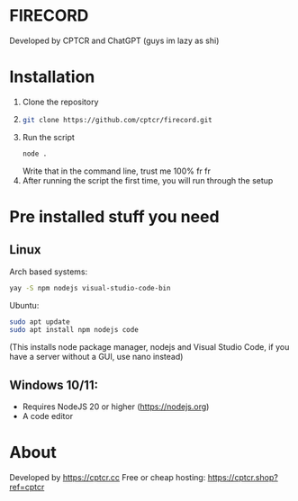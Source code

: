 # FIRECORD
Developed by CPTCR and ChatGPT (guys im lazy as shi)

# Installation
1. Clone the repository
2. ```bash
   git clone https://github.com/cptcr/firecord.git
   ```
3. Run the script
   ```bash
   node .
   ```
   Write that in the command line, trust me 100% fr fr
5. After running the script the first time, you will run through the setup

# Pre installed stuff you need

## Linux
Arch based systems:
```bash
yay -S npm nodejs visual-studio-code-bin
```
Ubuntu:
```bash
sudo apt update
sudo apt install npm nodejs code
```

(This installs node package manager, nodejs and Visual Studio Code, if you have a server without a GUI, use nano instead)
## Windows 10/11:
- Requires NodeJS 20 or higher (https://nodejs.org)
- A code editor

# About
Developed by https://cptcr.cc
Free or cheap hosting: https://cptcr.shop?ref=cptcr
